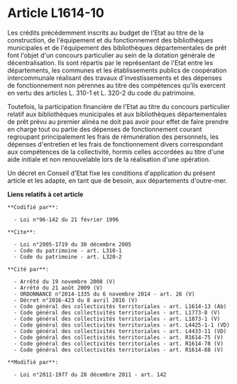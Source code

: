 # Article L1614-10

Les crédits précédemment inscrits au budget de l'Etat au titre de la construction, de l'équipement et du fonctionnement des
bibliothèques municipales et de l'équipement des bibliothèques départementales de prêt font l'objet d'un concours particulier
au sein de la dotation générale de décentralisation. Ils sont répartis par le représentant de l'Etat entre les départements,
les communes et les établissements publics de coopération intercommunale réalisant des travaux d'investissements et des
dépenses de fonctionnement non pérennes au titre des compétences qu'ils exercent en vertu des articles L. 310-1 et L. 320-2
du code du patrimoine.

Toutefois,  la participation financière de l'Etat au titre du concours particulier  relatif aux bibliothèques municipales et
aux bibliothèques  départementales de prêt prévu au premier alinéa ne doit pas avoir pour  effet de faire prendre en charge
tout ou partie des dépenses de  fonctionnement courant regroupant principalement les frais de  rémunération des personnels,
les dépenses d'entretien et les frais de  fonctionnement divers correspondant aux compétences de la collectivité,  hormis
celles accordées au titre d'une aide initiale et non renouvelable  lors de la réalisation d'une opération. 

Un décret en Conseil d'Etat fixe les conditions d'application du présent article et les adapte, en tant que de besoin, aux
départements d'outre-mer.

**Liens relatifs à cet article**

	**Codifié par**:

	  - Loi n°96-142 du 21 février 1996

	**Cite**:

	  - Loi n°2005-1719 du 30 décembre 2005
	  - Code du patrimoine - art. L310-1
	  - Code du patrimoine - art. L320-2

	**Cité par**:

	  - Arrêté du 19 novembre 2008 (V)
	  - Arrêté du 21 août 2009 (V)
	  - ORDONNANCE n°2014-1335 du 6 novembre 2014 - art. 26 (V)
	  - Décret n°2016-423 du 8 avril 2016 (V)
	  - Code général des collectivités territoriales - art. L1614-13 (Ab)
	  - Code général des collectivités territoriales - art. L1773-8 (V)
	  - Code général des collectivités territoriales - art. L1873-1 (V)
	  - Code général des collectivités territoriales - art. L4425-1-1 (VD)
	  - Code général des collectivités territoriales - art. L4433-11 (VD)
	  - Code général des collectivités territoriales - art. R1614-75 (V)
	  - Code général des collectivités territoriales - art. R1614-78 (V)
	  - Code général des collectivités territoriales - art. R1614-88 (V)

	**Modifié par**:

	  - Loi n°2011-1977 du 28 décembre 2011 - art. 142
